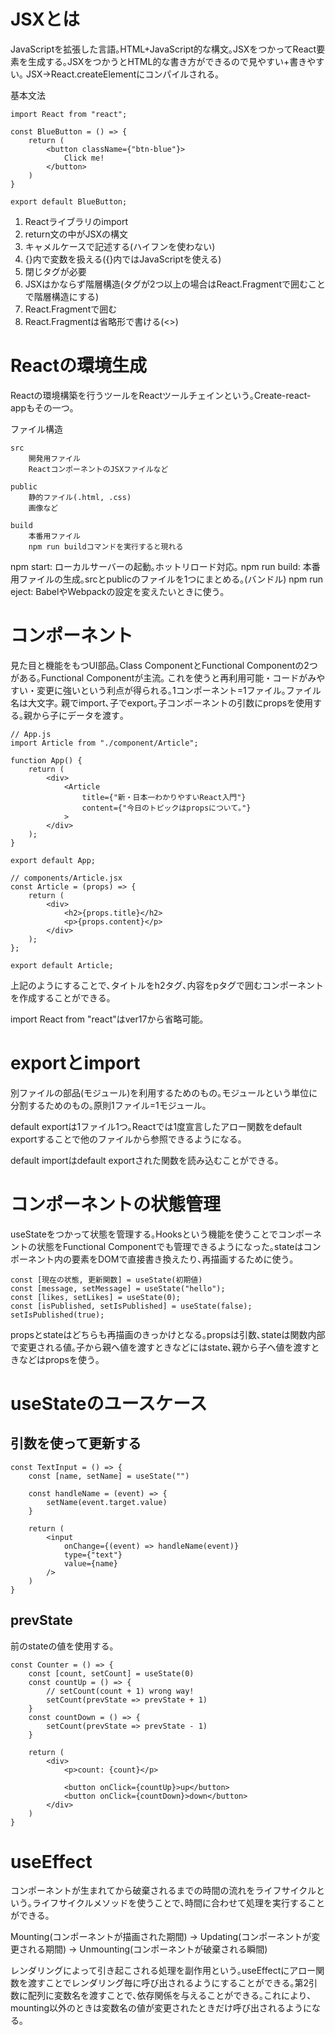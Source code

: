 # JSXとは

JavaScriptを拡張した言語｡HTML+JavaScript的な構文｡JSXをつかってReact要素を生成する｡JSXをつかうとHTML的な書き方ができるので見やすい+書きやすい｡
JSX->React.createElementにコンパイルされる｡

基本文法
```
import React from "react";

const BlueButton = () => {
    return (
        <button className={"btn-blue"}>
            Click me!
        </button>
    )
}

export default BlueButton;
```

1. Reactライブラリのimport
2. return文の中がJSXの構文
3. キャメルケースで記述する(ハイフンを使わない)
4. {}内で変数を扱える({}内ではJavaScriptを使える)
5. 閉じタグが必要
6. JSXはかならず階層構造(タグが2つ以上の場合はReact.Fragmentで囲むことで階層構造にする)
7. React.Fragmentで囲む
8. React.Fragmentは省略形で書ける(<>)

# Reactの環境生成

Reactの環境構築を行うツールをReactツールチェインという｡Create-react-appもその一つ｡

ファイル構造
```
src
    開発用ファイル
    ReactコンポーネントのJSXファイルなど

public
    静的ファイル(.html, .css)
    画像など

build
    本番用ファイル
    npm run buildコマンドを実行すると現れる
```

npm start: ローカルサーバーの起動｡ホットリロード対応｡
npm run build: 本番用ファイルの生成｡srcとpublicのファイルを1つにまとめる｡(バンドル)
npm run eject: BabelやWebpackの設定を変えたいときに使う｡

# コンポーネント

見た目と機能をもつUI部品｡Class ComponentとFunctional Componentの2つがある｡Functional Componentが主流｡
これを使うと再利用可能・コードがみやすい・変更に強いという利点が得られる｡1コンポーネント=1ファイル｡ファイル名は大文字｡
親でimport､子でexport｡子コンポーネントの引数にpropsを使用する｡親から子にデータを渡す｡

```
// App.js
import Article from "./component/Article";

function App() {
    return (
        <div>
            <Article
                title={"新・日本一わかりやすいReact入門"}
                content={"今日のトピックはpropsについて｡"}
            >
        </div>
    );
}

export default App;
```

```
// components/Article.jsx
const Article = (props) => {
    return (
        <div>
            <h2>{props.title}</h2>
            <p>{props.content}</p>
        </div>
    );
};

export default Article;
```

上記のようにすることで､タイトルをh2タグ､内容をpタグで囲むコンポーネントを作成することができる｡

import React from "react"はver17から省略可能｡

# exportとimport

別ファイルの部品(モジュール)を利用するためのもの｡モジュールという単位に分割するためのもの｡原則1ファイル=1モジュール｡

default exportは1ファイル1つ｡Reactでは1度宣言したアロー関数をdefault exportすることで他のファイルから参照できるようになる｡

default importはdefault exportされた関数を読み込むことができる｡

# コンポーネントの状態管理

useStateをつかって状態を管理する｡Hooksという機能を使うことでコンポーネントの状態をFunctional Componentでも管理できるようになった｡stateはコンポーネント内の要素をDOMで直接書き換えたり､再描画するために使う｡

```
const [現在の状態, 更新関数] = useState(初期値)
const [message, setMessage] = useState("hello");
const [likes, setLikes] = useState(0);
const [isPublished, setIsPublished] = useState(false);
setIsPublished(true);
```

propsとstateはどちらも再描画のきっかけとなる｡propsは引数､stateは関数内部で変更される値｡子から親へ値を渡すときなどにはstate､親から子へ値を渡すときなどはpropsを使う｡

# useStateのユースケース

## 引数を使って更新する

```
const TextInput = () => {
    const [name, setName] = useState("")

    const handleName = (event) => {
        setName(event.target.value)
    }

    return (
        <input
            onChange={(event) => handleName(event)}
            type={"text"}
            value={name}
        />
    )
}
```

## prevState

前のstateの値を使用する｡
```
const Counter = () => {
    const [count, setCount] = useState(0)
    const countUp = () => {
        // setCount(count + 1) wrong way!
        setCount(prevState => prevState + 1)
    }
    const countDown = () => {
        setCount(prevState => prevState - 1)
    }

    return (
        <div>
            <p>count: {count}</p>

            <button onClick={countUp}>up</button>
            <button onClick={countDown}>down</button>
        </div>
    )
}
```

# useEffect

コンポーネントが生まれてから破棄されるまでの時間の流れをライフサイクルという｡ライフサイクルメソッドを使うことで､時間に合わせて処理を実行することができる｡

Mounting(コンポーネントが描画された期間) -> Updating(コンポーネントが変更される期間) -> Unmounting(コンポーネントが破棄される瞬間)

レンダリングによって引き起こされる処理を副作用という｡useEffectにアロー関数を渡すことでレンダリング毎に呼び出されるようにすることができる｡第2引数に配列に変数名を渡すことで､依存関係を与えることができる｡これにより､mounting以外のときは変数名の値が変更されたときだけ呼び出されるようになる｡